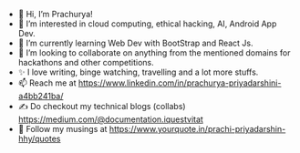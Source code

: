 - 👋 Hi, I’m Prachurya!
- 👀 I’m interested in cloud computing, ethical hacking, AI, Android App Dev.
- 🌱 I’m currently learning Web Dev with BootStrap and React Js.
- 💞️ I’m looking to collaborate on anything from the mentioned domains for hackathons and other competitions.
- ✨ I love writing, binge watching, travelling and a lot more stuffs.
- 📫 Reach me at https://www.linkedin.com/in/prachurya-priyadarshini-a4bb241ba/
- ✍ Do checkout my technical blogs (collabs) https://medium.com/@documentation.iquestvitat
- 🌟 Follow my musings at https://www.yourquote.in/prachi-priyadarshin-hhy/quotes


<!---
LazyLassie/LazyLassie is a ✨ special ✨ repository because its `README.md` (this file) appears on your GitHub profile.
You can click the Preview link to take a look at your changes.
--->
